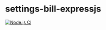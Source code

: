 # settings-bill-expressjs
[![Node.js CI](https://github.com/Mercyfulll/settings-bill-expressjs/actions/workflows/node.js.yml/badge.svg)](https://github.com/Mercyfulll/settings-bill-expressjs/actions/workflows/node.js.yml)
